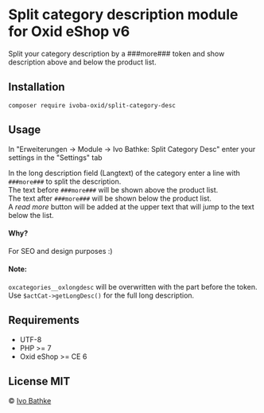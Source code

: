 # Split category description module for Oxid eShop v6

Split your category description by a ###more### token and
show description above and below the product list.

## Installation

    composer require ivoba-oxid/split-category-desc

## Usage
In "Erweiterungen -> Module -> Ivo Bathke: Split Category Desc" enter your settings in the "Settings" tab

In the long description field (Langtext) of the category enter a line with `###more###` to split the description.  
The text before `###more###` will be shown above the product list.  
The text after `###more###` will be shown below the product list.  
A *read more* button will be added at the upper text that will jump to the text below the list.

#### Why?  
For SEO and design purposes :)


#### Note:  
```oxcategories__oxlongdesc``` will be overwritten with the part before the token.  
Use ```$actCat->getLongDesc()``` for the full long description.

## Requirements
- UTF-8
- PHP >= 7
- Oxid eShop >= CE 6

## License MIT

© [Ivo Bathke](https://oxid.ivo-bathke.name)
